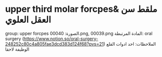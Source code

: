 # upper third molar forcpes& ملقط سن العقل العلوي

group: upper forcpes
الصورة: 00040.png, 00039.png
المادة المرتبطة: oral surgery (https://www.notion.so/oral-surgery-248252c80c4a805fae3dcd383d124f68?pvs=21)
الملاحظات: احد ادوات القلع الوظيفة لاحقا